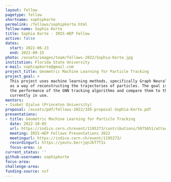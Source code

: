 ```yaml
---
layout: fellow
pagetype: fellow
shortname: sophipkorte
permalink: /fellows/sophipkorte.html
fellow-name: Sophia Korte
title: Sophia Korte - IRIS-HEP Fellow
active: false
dates:
  start: 2022-06-23
  end: 2022-09-15
photo: /assets/images/team/fellows-2022/Sophia-Korte.jpg
institution: Florida State University
e-mail: sophiapkorte@gmail.com
project_title: Geometric Machine Learning for Particle Tracking
project_goal: >
  This project uses machine learning methods, specifically Graph Neural Networks (GNNs),
  as a way of reconstructing the trajectories of particles. The goal is to evaluate
  the performance of the GNN tracking algorithms and compare them to the CMS algorithms
  currently in use.
mentors:
- Isobel Ojalvo (Princeton University)
proposal: /assets/pdf/fellows-2022/105-proposal-Sophia-Korte.pdf
presentations:
- title: Geometric Machine Learning for Particle Tracking
  date: 2022-10-05
  url: https://indico.cern.ch/event/1195273/contributions/5075651/attachments/2522739/4338119/SophiaPaulinoKorte_Final_Presentation.pdf
  meeting: IRIS-HEP Fellows Presentations 2022
  meetingurl: https://indico.cern.ch/event/1195273/
  recordingurl: https://youtu.be/rjqnJbT7T1s
  focus-area: ia
current_status: ''
github-username: sophipkorte
focus-area:
challenge-area:
funding-source: nsf
---
```

